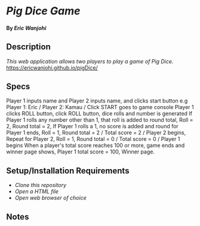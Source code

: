 # _Pig Dice Game_

#### By _Eric Wanjohi_

## Description

_This web application allows two players to play a game of Pig Dice._
https://ericwanjohi.github.io/pigDice/

## Specs
Player 1 inputs name and Player 2 inputs name, and clicks start button e.g Player 1: Eric / Player 2: Kamau / Click START goes to game console
Player 1 clicks ROLL button, click ROLL button, dice rolls and number is generated
If Player 1 rolls any number other than 1, that roll is added to round total, Roll = 2, Round total = 2,
If Player 1 rolls a 1, no score is added and round for Player 1 ends, Roll = 1, Round total = 2 / Total score = 2 / Player 2 begins, Repeat for Player 2, Roll = 1, Round total = 0 / Total score = 0 / Player 1 begins
When a player's total score reaches 100 or more, game ends and winner page shows, Player 1 total score = 100, Winner page.


## Setup/Installation Requirements

* _Clone this repository_
* _Open a HTML file_
* _Open web browser of choice_

## Notes
